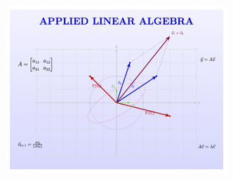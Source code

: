 ![Cover image showing vectors under transformation and illustrating vector addition](assets/cover-image.png "Cover")
